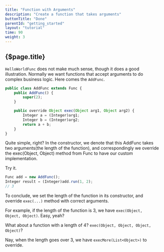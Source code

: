 ```yaml
---
title: "Function with Arguments"
description: "Create a function that takes arguments"
buttonTitle: "Done"
parentId: "getting_started"
layout: "tutorial"
time: 90
weight: 3
---
```


## {$page.title}

`HelloWorldFunc` does not make much sense, though it does a good illustration. Normally we want functions that accept arguments to do complex business logic. Here comes the `AddFunc`.

```javascript
public class AddFunc extends Func {
    public AddFunc() {
        super(2);
    }

    public override Object exec(Object arg1, Object arg2) {
        Integer a = (Integer)arg1;
        Integer b = (Integer)arg2;
        return a + b;
    }
}
```

Quite simple, right? In the constructor, we denote that this AddFunc takes two arguments(the length of the function), and correspondingly we override the exec(Object, Object) method from Func to have our custom implementation.

Try it.

```javascript
Func add = new AddFunc();
Integer result = (Integer)add.run(1, 2);
// 3
```

To conclude, we set the length of the function in its constructor, and override `exec(...)` method with correct arguments.

For example, if the length of the function is 3, we have `exec(Object, Object, Object)`. Easy, yeah?

What about a function with a length of 4? `exec(Object, Object, Object, Object)`?

Nay, when the length goes over 3, we have `execMore(List<Object>)` to override.

